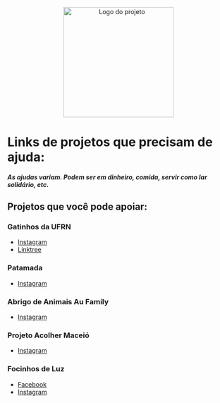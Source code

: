 <p align="center">
  <a href="https://dogflix.nathalia-b.vercel.app/">
  <img alt="Logo do projeto" width="250x" src="https://user-images.githubusercontent.com/53409186/89138972-b66e5380-d513-11ea-9a36-57c819eb3c19.png">
    </a>
</p>

# Links de projetos que precisam de ajuda:
##### As ajudas variam. Podem ser em dinheiro, comida, servir como lar solidário, etc. 
## Projetos que você pode apoiar:

### Gatinhos da UFRN
* [Instagram](https://www.instagram.com/gatinhosdaufrn/)
* [Linktree](https://linktr.ee/gatinhosdaufrn)

### Patamada
* [Instagram](http://www.instagram.com/patamadaong)

### Abrigo de Animais Au Family 
* [Instagram](https://www.instagram.com/aufamilyabrigo/) 

### Projeto Acolher Maceió

* [Instagram](https://www.instagram.com/projetoacolher/) 

### Focinhos de Luz

* [Facebook](https://facebook.com/focinhosdeluz/)
* [Instagram](https://www.instagram.com/focinhosdeluz/)

